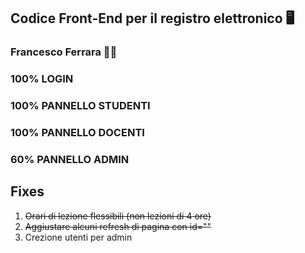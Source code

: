 ## Codice Front-End per il registro elettronico 🖥️
### Francesco Ferrara 🧑‍🎓


### 100% LOGIN

### 100% PANNELLO STUDENTI

### 100% PANNELLO DOCENTI

### 60% PANNELLO ADMIN

## Fixes
1. ~~Orari di lezione flessibili (non lezioni di 4 ore)~~
2. ~~Aggiustare alcuni refresh di pagina con id=""~~
3. Crezione utenti per admin